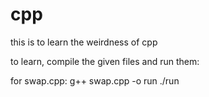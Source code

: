 # cpp
this is to learn the weirdness of cpp 

to learn, compile the given files and run them:

for swap.cpp: 
g++ swap.cpp -o run 
./run


